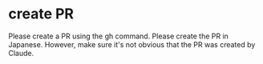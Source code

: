 # create PR

Please create a PR using the gh command.
Please create the PR in Japanese.
However, make sure it's not obvious that the PR was created by Claude.
